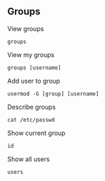 ## Groups

View groups

	groups

View my groups

	groups [username]

Add user to group

	usermod -G [group] [username]

Describe groups

	cat /etc/passwd

Show current group

	id

Show all users

	users

